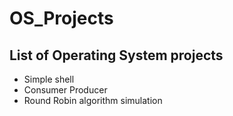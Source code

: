 # OS_Projects

## List of Operating System projects


- Simple shell
- Consumer Producer
- Round Robin algorithm simulation
